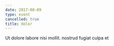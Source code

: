 ```yaml
---
date: 2017-08-09
type: event
cancelled: true
title: dolor
---
```

Ut dolore labore nisi mollit. nostrud fugiat culpa et